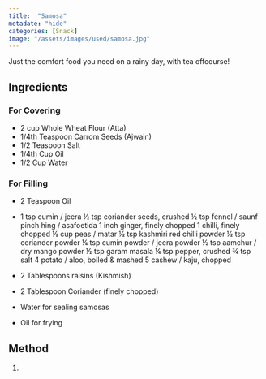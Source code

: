 ```yaml
---
title:  "Samosa"
metadate: "hide"
categories: [Snack]
image: "/assets/images/used/samosa.jpg"
---
```


Just the comfort food you need on a rainy day, with tea offcourse! 

## Ingredients
### For Covering
- 2 cup Whole Wheat Flour (Atta)
- 1/4th Teaspoon Carrom Seeds (Ajwain)
- 1/2 Teaspoon Salt
- 1/4th Cup Oil
- 1/2 Cup Water

### For Filling
- 2 Teaspoon Oil
- 1 tsp cumin / jeera
½ tsp coriander seeds, crushed
½ tsp fennel / saunf
pinch hing / asafoetida
1 inch ginger, finely chopped
1 chilli, finely chopped
½ cup peas / matar
½ tsp kashmiri red chilli powder
½ tsp coriander powder
¼ tsp cumin powder / jeera powder
½ tsp aamchur / dry mango powder
½ tsp garam masala
¼ tsp pepper, crushed
¾ tsp salt
4 potato / aloo, boiled & mashed
5 cashew / kaju, chopped
- 2 Tablespoons raisins (Kishmish)
- 2 Tablespoon Coriander (finely chopped)

- Water for sealing samosas
- Oil for frying

## Method

1. 

